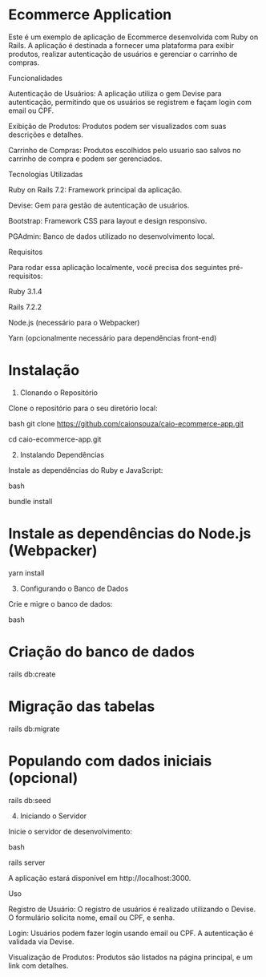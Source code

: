 # Ecommerce Application

Este é um exemplo de aplicação de Ecommerce desenvolvida com Ruby on Rails. A aplicação é destinada a fornecer uma plataforma para exibir produtos, realizar autenticação de usuários e gerenciar o carrinho de compras.

Funcionalidades

Autenticação de Usuários: A aplicação utiliza o gem Devise para autenticação, permitindo que os usuários se registrem e façam login com email ou CPF.

Exibição de Produtos: Produtos podem ser visualizados com suas descrições e detalhes.

Carrinho de Compras: Produtos escolhidos pelo usuario sao salvos no carrinho de compra e podem ser gerenciados.

Tecnologias Utilizadas

Ruby on Rails 7.2: Framework principal da aplicação.

Devise: Gem para gestão de autenticação de usuários.

Bootstrap: Framework CSS para layout e design responsivo.

PGAdmin: Banco de dados utilizado no desenvolvimento local.

Requisitos

Para rodar essa aplicação localmente, você precisa dos seguintes pré-requisitos:

Ruby 3.1.4

Rails 7.2.2

Node.js (necessário para o Webpacker)

Yarn (opcionalmente necessário para dependências front-end)

# Instalação

1. Clonando o Repositório

Clone o repositório para o seu diretório local:

bash
git clone https://github.com/caionsouza/caio-ecommerce-app.git

cd caio-ecommerce-app.git

2. Instalando Dependências

Instale as dependências do Ruby e JavaScript:

bash

bundle install

# Instale as dependências do Node.js (Webpacker)

yarn install

3. Configurando o Banco de Dados

Crie e migre o banco de dados:

bash

# Criação do banco de dados

rails db:create

# Migração das tabelas

rails db:migrate

# Populando com dados iniciais (opcional)

rails db:seed

4. Iniciando o Servidor

Inicie o servidor de desenvolvimento:

bash

rails server

A aplicação estará disponível em http://localhost:3000.

Uso

Registro de Usuário: O registro de usuários é realizado utilizando o Devise. O formulário solicita nome, email ou CPF, e senha.

Login: Usuários podem fazer login usando email ou CPF. A autenticação é validada via Devise.

Visualização de Produtos: Produtos são listados na página principal, e um link com detalhes.

